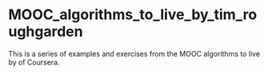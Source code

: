 # MOOC_algorithms_to_live_by_tim_roughgarden
This is a series of examples and exercises  from the MOOC algorithms to live by of Coursera.
